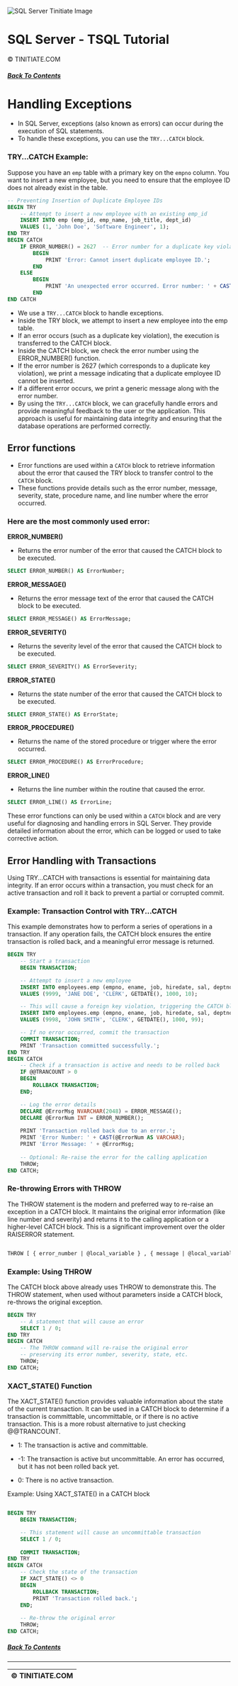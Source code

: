 ![SQL Server Tinitiate Image](../sqlserver-sql/sqlserver.png)

# SQL Server - TSQL Tutorial
&copy; TINITIATE.COM

##### [Back To Contents](./README.md)

# Handling Exceptions
* In SQL Server, exceptions (also known as errors) can occur during the execution of SQL statements.
* To handle these exceptions, you can use the `TRY...CATCH` block.
### TRY...CATCH Example:
Suppose you have an `emp` table with a primary key on the `empno` column. You want to insert a new employee, but you need to ensure that the employee ID does not already exist in the table.
```sql
-- Preventing Insertion of Duplicate Employee IDs
BEGIN TRY
    -- Attempt to insert a new employee with an existing emp_id
    INSERT INTO emp (emp_id, emp_name, job_title, dept_id)
    VALUES (1, 'John Doe', 'Software Engineer', 1);
END TRY
BEGIN CATCH
    IF ERROR_NUMBER() = 2627  -- Error number for a duplicate key violation
        BEGIN
            PRINT 'Error: Cannot insert duplicate employee ID.';
        END
    ELSE
        BEGIN
            PRINT 'An unexpected error occurred. Error number: ' + CAST(ERROR_NUMBER() AS VARCHAR);
        END
END CATCH
```
* We use a `TRY...CATCH` block to handle exceptions.
* Inside the TRY block, we attempt to insert a new employee into the emp table.
* If an error occurs (such as a duplicate key violation), the execution is transferred to the CATCH block.
* Inside the CATCH block, we check the error number using the ERROR_NUMBER() function.
* If the error number is 2627 (which corresponds to a duplicate key violation), we print a message indicating that a duplicate employee ID cannot be inserted.
* If a different error occurs, we print a generic message along with the error number.
* By using the `TRY...CATCH` block, we can gracefully handle errors and provide meaningful feedback to the user or the application. This approach is useful for maintaining  data integrity and ensuring that the database operations are performed correctly.

## Error functions
* Error functions are used within a `CATCH` block to retrieve information about the error that caused the TRY block to transfer control to the `CATCH` block.
* These functions  provide details such as the error number, message, severity, state, procedure name, and line number where the error occurred.
### Here are the most commonly used error:
**ERROR_NUMBER()**
* Returns the error number of the error that caused the CATCH block to be  executed.
```sql
SELECT ERROR_NUMBER() AS ErrorNumber;
```
**ERROR_MESSAGE()**
* Returns the error message text of the error that caused the CATCH block to be executed.
``` sql
SELECT ERROR_MESSAGE() AS ErrorMessage;
```
**ERROR_SEVERITY()**
* Returns the severity level of the error that caused the CATCH block to be executed.
```sql
SELECT ERROR_SEVERITY() AS ErrorSeverity;
```
**ERROR_STATE()**
* Returns the state number of the error that caused the CATCH block to be executed.
```sql
SELECT ERROR_STATE() AS ErrorState;
```
**ERROR_PROCEDURE()**
* Returns the name of the stored procedure or trigger where the error occurred.
```sql
SELECT ERROR_PROCEDURE() AS ErrorProcedure;
```
**ERROR_LINE()**
* Returns the line number within the routine that caused the error.
```sql
SELECT ERROR_LINE() AS ErrorLine;
```
These error functions can only be used within a `CATCH` block and are very useful for diagnosing and handling errors in SQL Server. They provide detailed information about the error, which can be logged or used to take corrective action.

##  Error Handling with Transactions
Using TRY...CATCH with transactions is essential for maintaining data integrity. If an error occurs within a transaction, you must check for an active transaction and roll it back to prevent a partial or corrupted commit.

### Example: Transaction Control with TRY...CATCH

This example demonstrates how to perform a series of operations in a transaction. If any operation fails, the CATCH block ensures the entire transaction is rolled back, and a meaningful error message is returned.

```sql
BEGIN TRY
    -- Start a transaction
    BEGIN TRANSACTION;

    -- Attempt to insert a new employee
    INSERT INTO employees.emp (empno, ename, job, hiredate, sal, deptno)
    VALUES (9999, 'JANE DOE', 'CLERK', GETDATE(), 1000, 10);

    -- This will cause a foreign key violation, triggering the CATCH block
    INSERT INTO employees.emp (empno, ename, job, hiredate, sal, deptno)
    VALUES (9998, 'JOHN SMITH', 'CLERK', GETDATE(), 1000, 99);

    -- If no error occurred, commit the transaction
    COMMIT TRANSACTION;
    PRINT 'Transaction committed successfully.';
END TRY
BEGIN CATCH
    -- Check if a transaction is active and needs to be rolled back
    IF @@TRANCOUNT > 0
    BEGIN
        ROLLBACK TRANSACTION;
    END;

    -- Log the error details
    DECLARE @ErrorMsg NVARCHAR(2048) = ERROR_MESSAGE();
    DECLARE @ErrorNum INT = ERROR_NUMBER();
    
    PRINT 'Transaction rolled back due to an error.';
    PRINT 'Error Number: ' + CAST(@ErrorNum AS VARCHAR);
    PRINT 'Error Message: ' + @ErrorMsg;
    
    -- Optional: Re-raise the error for the calling application
    THROW;
END CATCH;
```

### Re-throwing Errors with THROW
The THROW statement is the modern and preferred way to re-raise an exception in a CATCH block. It maintains the original error information (like line number and severity) and returns it to the calling application or a higher-level CATCH block. This is a significant improvement over the older RAISERROR statement.

```sql

THROW [ { error_number | @local_variable } , { message | @local_variable } , { state | @local_variable } ];
```

### Example: Using THROW

The CATCH block above already uses THROW to demonstrate this. The THROW statement, when used without parameters inside a CATCH block, re-throws the original exception.

```sql
BEGIN TRY
    -- A statement that will cause an error
    SELECT 1 / 0;
END TRY
BEGIN CATCH
    -- The THROW command will re-raise the original error
    -- preserving its error number, severity, state, etc.
    THROW;
END CATCH;
```
### XACT_STATE() Function
The XACT_STATE() function provides valuable information about the state of the current transaction. It can be used in a CATCH block to determine if a transaction is committable, uncommittable, or if there is no active transaction. This is a more robust alternative to just checking @@TRANCOUNT.

* 1: The transaction is active and committable.

* -1: The transaction is active but uncommittable. An error has occurred, but it has not been rolled back yet.

* 0: There is no active transaction.

Example: Using XACT_STATE() in a CATCH block

```sql

BEGIN TRY
    BEGIN TRANSACTION;

    -- This statement will cause an uncommittable transaction
    SELECT 1 / 0; 
    
    COMMIT TRANSACTION;
END TRY
BEGIN CATCH
    -- Check the state of the transaction
    IF XACT_STATE() <> 0
    BEGIN
        ROLLBACK TRANSACTION;
        PRINT 'Transaction rolled back.';
    END;
    
    -- Re-throw the original error
    THROW;
END CATCH;
```
##### [Back To Contents](./README.md)
***
| &copy; TINITIATE.COM |
|----------------------|
